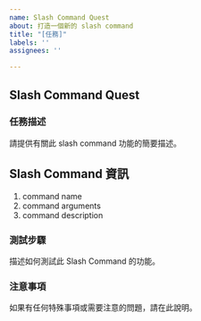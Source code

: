 ```yaml
---
name: Slash Command Quest
about: 打造一個新的 slash command
title: "[任務]"
labels: ''
assignees: ''

---
```


## Slash Command Quest

### 任務描述
請提供有關此 slash command 功能的簡要描述。

## Slash Command 資訊
1. command name
2. command arguments
3. command description

### 測試步驟
描述如何測試此 Slash Command 的功能。

### 注意事項
如果有任何特殊事項或需要注意的問題，請在此說明。
